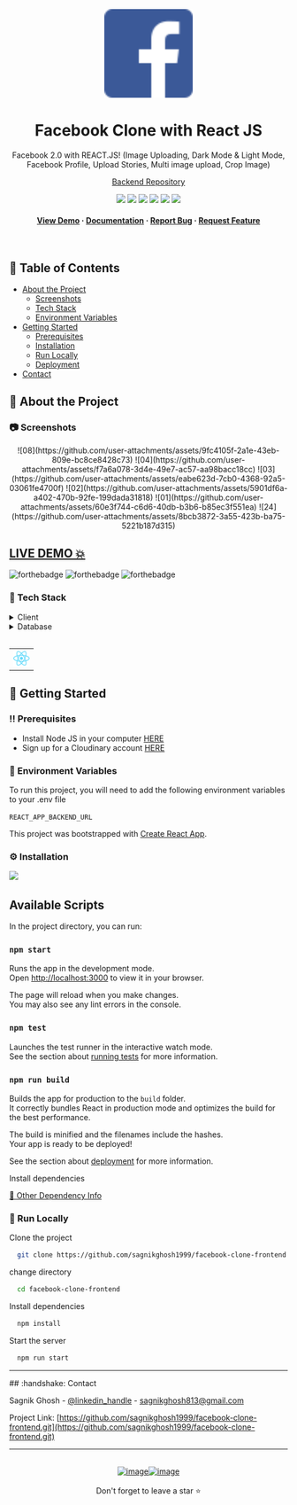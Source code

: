 <div align="center">

  <img src="https://raw.githubusercontent.com/sagnikghosh1999/facebook-clone-frontend/master/public/icons/fb.png" alt="logo" width="160" height="auto" />
  
  <h1>Facebook Clone with React JS</h1>
  
  <p>
  Facebook 2.0 with REACT.JS! (Image Uploading, Dark Mode & Light Mode, Facebook Profile, Upload Stories, Multi image upload, Crop Image)
  </p>
  
  <p><a href="https://github.com/sagnikghosh1999/facebook-clone-backend">Backend Repository</a></p>
  
  
<!-- Badges -->

<a href="https://socialbook-frontend.vercel.app" target="_blank">![](https://img.shields.io/website-up-down-green-red/http/monip.org.svg)</a>
![](https://img.shields.io/badge/Maintained-Yes-indigo)
![](https://img.shields.io/github/forks/sagnikghosh1999/facebook-clone-frontend.svg)
![](https://img.shields.io/github/stars/sagnikghosh1999/facebook-clone-frontend.svg)
![](https://img.shields.io/github/issues/sagnikghosh1999/facebook-clone-frontend)
![](https://img.shields.io/github/last-commit/sagnikghosh1999/facebook-clone-frontend)

<h4>
    <a href="https://socialbook-frontend.vercel.app">View Demo</a>
  <span> · </span>
    <a href="https://github.com/sagnikghosh1999/facebook-clone-frontend/blob/master/README.md">Documentation</a>
  <span> · </span>
    <a href="https://github.com/sagnikghosh1999/facebook-clone-frontend/issues">Report Bug</a>
  <span> · </span>
    <a href="https://github.com/sagnikghosh1999/facebook-clone-frontend/issues">Request Feature</a>
  </h4>
</div>

<br />

<!-- Table of Contents -->

## :notebook_with_decorative_cover: Table of Contents

- [About the Project](#star2-about-the-project)
  - [Screenshots](#camera-screenshots)
  - [Tech Stack](#space_invader-tech-stack)
  - [Environment Variables](#key-environment-variables)
- [Getting Started](#toolbox-getting-started)
  - [Prerequisites](#bangbang-prerequisites)
  - [Installation](#gear-installation)
  - [Run Locally](#running-run-locally)
  - [Deployment](#triangular_flag_on_post-deployment)
- [Contact](#handshake-contact)

<!-- About the Project -->

## :star2: About the Project

<!-- Screenshots -->

### :camera: Screenshots

<div align="center">
![08](https://github.com/user-attachments/assets/9fc4105f-2a1e-43eb-809e-bc8ce8428c73)
![04](https://github.com/user-attachments/assets/f7a6a078-3d4e-49e7-ac57-aa98bacc18cc)
![03](https://github.com/user-attachments/assets/eabe623d-7cb0-4368-92a5-03061fe4700f)
![02](https://github.com/user-attachments/assets/5901df6a-a402-470b-92fe-199dada31818)
![01](https://github.com/user-attachments/assets/60e3f744-c6d6-40db-b3b6-b85ec3f551ea)
![24](https://github.com/user-attachments/assets/8bcb3872-3a55-423b-ba75-5221b187d315)

</div>

## <a href="https://socialbook-frontend.vercel.app" target="_blank">LIVE DEMO 💥</a>

![forthebadge](https://forthebadge.com/images/badges/built-with-love.svg)
![forthebadge](https://forthebadge.com/images/badges/for-you.svg)
![forthebadge](https://forthebadge.com/images/badges/powered-by-coffee.svg)

### :space_invader: Tech Stack

<details>
  <summary>Client</summary>
  <ul>
    <li><a href="https://reactjs.org/">React.js</a></li>
  </ul>
</details>

<details>
<summary>Database</summary>
  <ul>
    <li><a href="https://www.mongodb.com/">MongoDB</a></li>
  </ul>
</details>
<br />

<table>
    <tr>
            <td>
<a href="#"><img src="https://raw.githubusercontent.com/devicons/devicon/master/icons/react/react-original.svg" alt="" width="30" height="30" /></a>
        </td>
</table>

## :toolbox: Getting Started

### :bangbang: Prerequisites

- Install Node JS in your computer <a href='https://nodejs.org/en/'>HERE</a>
- Sign up for a Cloudinary account <a href='https://cloudinary.com/'>HERE</a>

<!-- Env Variables -->

### :key: Environment Variables

To run this project, you will need to add the following environment variables to your .env file

`REACT_APP_BACKEND_URL`

This project was bootstrapped with [Create React App](https://github.com/facebook/create-react-app).

### :gear: Installation

![](https://img.shields.io/badge/React-20232A?style=for-the-badge&logo=react&logoColor=61DAFB)

## Available Scripts

In the project directory, you can run:

### `npm start`

Runs the app in the development mode.\
Open [http://localhost:3000](http://localhost:3000) to view it in your browser.

The page will reload when you make changes.\
You may also see any lint errors in the console.

### `npm test`

Launches the test runner in the interactive watch mode.\
See the section about [running tests](https://facebook.github.io/create-react-app/docs/running-tests) for more information.

### `npm run build`

Builds the app for production to the `build` folder.\
It correctly bundles React in production mode and optimizes the build for the best performance.

The build is minified and the filenames include the hashes.\
Your app is ready to be deployed!

See the section about [deployment](https://facebook.github.io/create-react-app/docs/deployment) for more information.

Install dependencies

<a href="https://github.com/sagnikghosh1999/facebook-clone-frontend/blob/master/package.json" target="_blank">🔷 Other Dependency Info</a>

<!-- Run Locally -->

### :running: Run Locally

Clone the project

```bash
  git clone https://github.com/sagnikghosh1999/facebook-clone-frontend.git
```

change directory

```bash
  cd facebook-clone-frontend
```

Install dependencies

```bash
  npm install
```

Start the server

```bash
  npm run start
```

<hr />
## :handshake: Contact

Sagnik Ghosh - [@linkedin_handle](https://www.linkedin.com/in/sagnikghosh99) - sagnikghosh813@gmail.com

Project Link: [https://github.com/sagnikghosh1999/facebook-clone-frontend.git](https://github.com/sagnikghosh1999/facebook-clone-frontend.git)

<hr />
<br />

<div align="center">
<a href="https://socialbook-frontend.vercel.app" target="_blank"><img   src='https://raw.githubusercontent.com/sagnikghosh1999/images-readme/main/2.png' alt='image'/><img   src='https://raw.githubusercontent.com/sagnikghosh1999/images-readme/main/facebook-clone/1.png' alt='image'/></a>
</div>
<br />

<div align="center">Don't forget to leave a star ⭐️</div>
